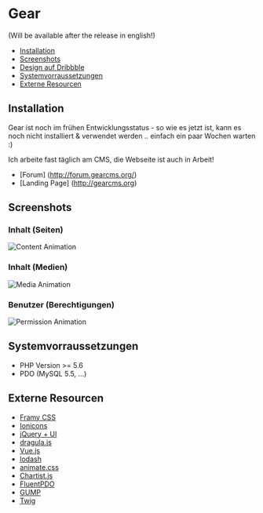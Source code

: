 # Gear
(Will be available after the release in english!)

* [Installation](#installation)
* [Screenshots](#screenshots)
* [Design auf Dribbble](https://dribbble.com/aaroniker/projects/415861-Gear)
* [Systemvorraussetzungen](#systemvorraussetzungen)
* [Externe Resourcen](#externe-resourcen)

## Installation

Gear ist noch im frühen Entwicklungsstatus - so wie es jetzt ist, kann es noch nicht installiert & verwendet werden .. einfach ein paar Wochen warten :)

Ich arbeite fast täglich am CMS, die Webseite ist auch in Arbeit!

* [Forum] (http://forum.gearcms.org/)
* [Landing Page] (http://gearcms.org)

## Screenshots

### Inhalt (Seiten)
![Content Animation](http://gearcms.org/img/gif/content.gif "Media Animation")
### Inhalt (Medien)
![Media Animation](http://gearcms.org/img/gif/media.gif "Media Animation")
### Benutzer (Berechtigungen)
![Permission Animation](http://gearcms.org/img/gif/permission.gif "Permission Animation")

## Systemvorraussetzungen

*  PHP Version >= 5.6
*  PDO (MySQL 5.5, ...)

## Externe Resourcen

* [Framy CSS](http://www.framycss.org/)
* [Ionicons](http://ionicons.com/)
* [jQuery + UI](https://jquery.com/)
* [dragula.js](https://github.com/bevacqua/dragula)
* [Vue.js](http://vuejs.org/)
* [lodash](https://github.com/lodash/lodash)
* [animate.css](https://github.com/daneden/animate.css)
* [Chartist.js](http://gionkunz.github.io/chartist-js/index.html)
* [FluentPDO](https://github.com/envms/fluentpdo)
* [GUMP](https://github.com/Wixel/GUMP)
* [Twig](http://twig.sensiolabs.org/)
